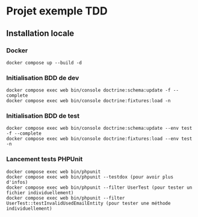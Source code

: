 # Projet exemple TDD

## Installation locale

### Docker

```
docker compose up --build -d
```

### Initialisation BDD de dev

```
docker compose exec web bin/console doctrine:schema:update -f --complete
docker compose exec web bin/console doctrine:fixtures:load -n
```


### Initialisation BDD de test

```
docker compose exec web bin/console doctrine:schema:update --env test -f --complete
docker compose exec web bin/console doctrine:fixtures:load --env test -n
```

### Lancement tests PHPUnit


```
docker compose exec web bin/phpunit
docker compose exec web bin/phpunit --testdox (pour avoir plus d'infos)
docker compose exec web bin/phpunit --filter UserTest (pour tester un fichier individuellement)
docker compose exec web bin/phpunit --filter UserTest::testInvalidUsedEmailEntity (pour tester une méthode individuellement)
```
